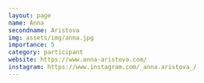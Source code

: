 ```yaml
---
layout: page
name: Anna 
secondname: Aristova
img: assets/img/anna.jpg
importance: 5
category: participant
website: https://www.anna-aristova.com/
instagram: https://www.instagram.com/_anna.aristova_/
---
```

